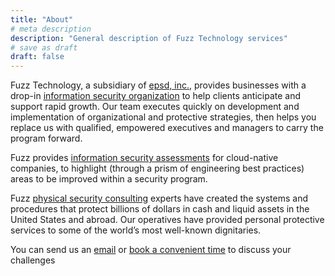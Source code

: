 ```yaml
---
title: "About"
# meta description
description: "General description of Fuzz Technology services"
# save as draft
draft: false
---
```


Fuzz Technology, a subsidiary of [epsd, inc.](https://epsd.io), provides businesses with a drop-in [information security organization](/infosecprog) to help clients anticipate and support rapid growth. Our team executes quickly on development and implementation of organizational and protective strategies, then helps you replace us with qualified, empowered executives and managers to carry the program forward.

Fuzz provides [information security assessments](/assessments) for cloud-native companies, to highlight (through a prism of engineering best practices) areas to be improved within a security program. 

Fuzz [physical security consulting](/psec) experts have created the systems and procedures that protect billions of dollars in cash and liquid assets in the United States and abroad. Our operatives have provided personal protective services to some of the world’s most well-known dignitaries.

You can send us an [email](/contact) or [book a convenient time](https://calendly.com/fuzztechnology) to discuss your challenges
